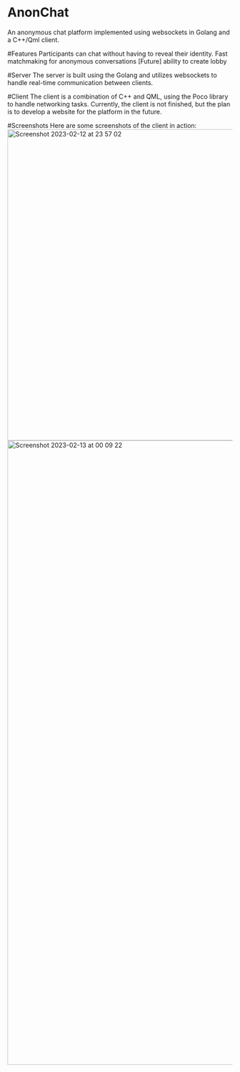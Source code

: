 # AnonChat
An anonymous chat platform implemented using websockets in Golang and a C++/Qml client.

#Features
Participants can chat without having to reveal their identity.
Fast matchmaking for anonymous conversations
[Future] ability to create lobby 

#Server
The server is built using the Golang and utilizes websockets to handle real-time communication between clients.

#Client
The client is a combination of C++ and QML, using the Poco library to handle networking tasks. Currently, the client is not finished, but the plan is to develop a website for the platform in the future.

#Screenshots
Here are some screenshots of the client in action:
<img width="697" alt="Screenshot 2023-02-12 at 23 57 02" src="https://user-images.githubusercontent.com/99747418/218340419-9c06cd00-c25c-43ff-9fe9-a8d7cf495763.png">
<img width="1399" alt="Screenshot 2023-02-13 at 00 09 22" src="https://user-images.githubusercontent.com/99747418/218340434-eb51113e-f483-4699-a685-a942e2c1a438.png">
